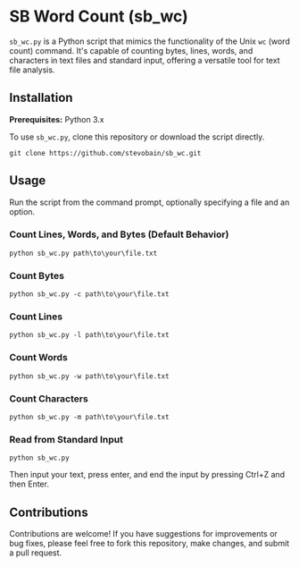 # SB Word Count (sb_wc)

`sb_wc.py` is a Python script that mimics the functionality of the Unix `wc` (word count) command. It's capable of counting bytes, lines, words, and characters in text files and standard input, offering a versatile tool for text file analysis.

## Installation

**Prerequisites:** Python 3.x

To use `sb_wc.py`, clone this repository or download the script directly.

```
git clone https://github.com/stevobain/sb_wc.git
``` 

## Usage

Run the script from the command prompt, optionally specifying a file and an option.

### Count Lines, Words, and Bytes (Default Behavior)

```
python sb_wc.py path\to\your\file.txt
``` 

### Count Bytes

```
python sb_wc.py -c path\to\your\file.txt
``` 

### Count Lines

```
python sb_wc.py -l path\to\your\file.txt
``` 

### Count Words

```
python sb_wc.py -w path\to\your\file.txt
``` 

### Count Characters

```
python sb_wc.py -m path\to\your\file.txt
``` 

### Read from Standard Input

```
python sb_wc.py
``` 

Then input your text, press enter, and end the input by pressing Ctrl+Z and then Enter.

## Contributions

Contributions are welcome! If you have suggestions for improvements or bug fixes, please feel free to fork this repository, make changes, and submit a pull request.
